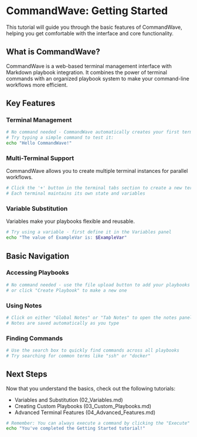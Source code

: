 # CommandWave: Getting Started

This tutorial will guide you through the basic features of CommandWave, helping you get comfortable with the interface and core functionality.

## What is CommandWave?

CommandWave is a web-based terminal management interface with Markdown playbook integration. It combines the power of terminal commands with an organized playbook system to make your command-line workflows more efficient.

## Key Features

### Terminal Management
```bash
# No command needed - CommandWave automatically creates your first terminal
# Try typing a simple command to test it:
echo "Hello CommandWave!"
```

### Multi-Terminal Support
CommandWave allows you to create multiple terminal instances for parallel workflows.

```bash
# Click the '+' button in the terminal tabs section to create a new terminal
# Each terminal maintains its own state and variables
```

### Variable Substitution
Variables make your playbooks flexible and reusable.

```bash
# Try using a variable - first define it in the Variables panel
echo "The value of ExampleVar is: $ExampleVar"
```

## Basic Navigation

### Accessing Playbooks
```bash
# No command needed - use the file upload button to add your playbooks
# or click "Create Playbook" to make a new one
```

### Using Notes
```bash
# Click on either "Global Notes" or "Tab Notes" to open the notes panel
# Notes are saved automatically as you type
```

### Finding Commands
```bash
# Use the search box to quickly find commands across all playbooks
# Try searching for common terms like "ssh" or "docker"
```

## Next Steps

Now that you understand the basics, check out the following tutorials:
- Variables and Substitution (02_Variables.md)
- Creating Custom Playbooks (03_Custom_Playbooks.md)
- Advanced Terminal Features (04_Advanced_Features.md)

```bash
# Remember: You can always execute a command by clicking the "Execute" button next to any code block
echo "You've completed the Getting Started tutorial!"
```
